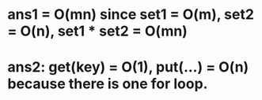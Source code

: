# ans1 = O(mn) since set1 = O(m), set2 = O(n), set1 * set2 = O(mn)
# ans2: get(key) = O(1), put(...) = O(n) because there is one for loop.
 
